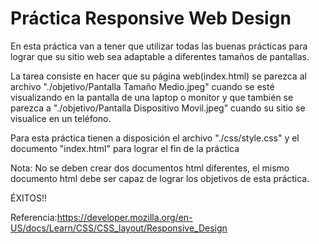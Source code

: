 # Práctica Responsive Web Design

En esta práctica van a tener que utilizar todas las buenas prácticas para lograr que su sitio web sea adaptable a diferentes tamaños de pantallas.

La tarea consiste en hacer que su página web(index.html) se parezca al archivo "./objetivo/Pantalla Tamaño Medio.jpeg" cuando se esté visualizando en la pantalla de una laptop o monitor y que también se parezca a "./objetivo/Pantalla Dispositivo Movil.jpeg" cuando su sitio se visualice en un teléfono. 

Para esta práctica tienen a disposición el archivo "./css/style.css" y el documento "index.html" para lograr el fin de la práctica

Nota: No se deben crear dos documentos html diferentes, el mismo documento html debe ser capaz de lograr los objetivos de esta práctica.

ÉXITOS!!

Referencia:https://developer.mozilla.org/en-US/docs/Learn/CSS/CSS_layout/Responsive_Design